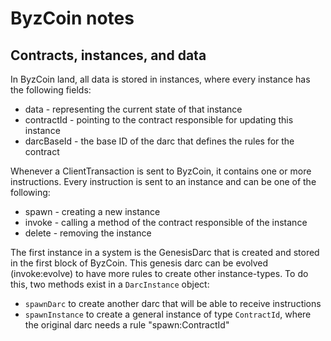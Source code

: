 # ByzCoin notes

## Contracts, instances, and data

In ByzCoin land, all data is stored in instances, where every instance has the following fields:

- data - representing the current state of that instance
- contractId - pointing to the contract responsible for updating this instance
- darcBaseId - the base ID of the darc that defines the rules for the contract

Whenever a ClientTransaction is sent to ByzCoin, it contains one or more instructions. Every instruction is sent
to an instance and can be one of the following:

- spawn - creating a new instance
- invoke - calling a method of the contract responsible of the instance
- delete - removing the instance

The first instance in a system is the GenesisDarc that is created and stored in the first block of ByzCoin. This
genesis darc can be evolved (invoke:evolve) to have more rules to create other instance-types. To do this,
two methods exist in a `DarcInstance` object:

- `spawnDarc` to create another darc that will be able to receive instructions
- `spawnInstance` to create a general instance of type `ContractId`, where the original darc needs a rule "spawn:ContractId"

